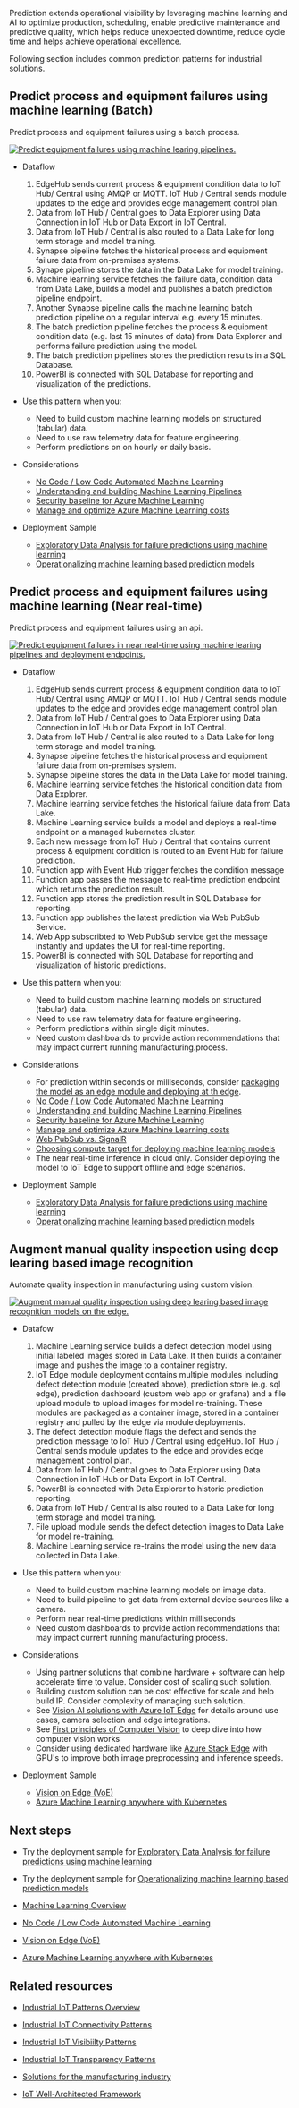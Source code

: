 Prediction extends operational visibility by leveraging machine learning and AI to optimize production, scheduling, enable predictive maintenance and predictive quality, which helps reduce unexpected downtime, reduce cycle time and helps achieve operational excellence.

Following section includes common prediction patterns for industrial solutions. 

## Predict process and equipment failures using machine learning (Batch)

Predict process and equipment failures using a batch process.

[ ![Predict equipment failures using machine learing pipelines.](images/ml-batch.png) ](images/ml-batch.png#lightbox)

- Dataflow
    1. EdgeHub sends current process & equipment condition data to IoT Hub/ Central using AMQP or MQTT. IoT Hub / Central sends module updates to the edge and provides edge management control plan.
    1. Data from IoT Hub / Central goes to Data Explorer using Data Connection in IoT Hub or Data Export in IoT Central.
    1. Data from IoT Hub / Central is also routed to a Data Lake for long term storage and model training.
    1. Synapse pipeline fetches the historical process and equipment failure data from on-premises systems.
    1. Synape pipeline stores the data in the Data Lake for model training.
    1. Machine learning service fetches the failure data, condition data from Data Lake, builds a model and publishes a  batch prediction pipeline endpoint.
    1. Another Synapse pipeline calls the machine learning batch prediction pipeline on a regular interval e.g. every 15 minutes.
    1. The batch prediction pipeline fetches the process & equipment condition data (e.g. last 15 minutes of data) from Data Explorer and performs failure prediction using the model.
    1. The batch prediction pipelines stores the prediction results in a SQL Database.
    1. PowerBI is connected with SQL Database for reporting and visualization of the predictions.

- Use this pattern when you:
    - Need to build custom machine learning models on structured (tabular) data.
    - Need to use raw telemetry data for feature engineering.
    - Perform predictions on on hourly or daily basis.

- Considerations
    - [No Code / Low Code Automated Machine Learning](/azure/machine-learning/concept-automated-ml)
    - [Understanding and building Machine Learning Pipelines](/azure/machine-learning/concept-train-machine-learning-model#machine-learning-pipeline)
    - [Security baseline for Azure Machine Learning](/security/benchmark/azure/baselines/machine-learning-security-baseline?context=/azure/machine-learning/context/ml-context)
    - [Manage and optimize Azure Machine Learning costs](/azure/machine-learning/how-to-manage-optimize-cost)
    
- Deployment Sample
    - [Exploratory Data Analysis for failure predictions using machine learning](https://github.com/Azure-Samples/industrial-iot-patterns/tree/main/5_ExplorationDataAnalysis)
    - [Operationalizing machine learning based prediction models](https://github.com/Azure-Samples/industrial-iot-patterns/tree/main/6_MachineLearningForIIoT)


## Predict process and equipment failures using machine learning (Near real-time)

Predict process and equipment failures using an api.

[ ![Predict equipment failures in near real-time using machine learing pipelines and deployment endpoints.](images/ml-realtime.png) ](images/ml-realtime.png#lightbox)

- Dataflow
    1. EdgeHub sends current process & equipment condition data to IoT Hub/ Central using AMQP or MQTT. IoT Hub / Central sends module updates to the edge and provides edge management control plan.
    1. Data from IoT Hub / Central goes to Data Explorer using Data Connection in IoT Hub or Data Export in IoT Central.
    1. Data from IoT Hub / Central is also routed to a Data Lake for long term storage and model training.
    1. Synapse pipeline fetches the historical process and equipment failure data from on-premises system.
    1. Synapse pipeline stores the data in the Data Lake for model training.
    1. Machine learning service fetches the historical condition data from Data Explorer.
    1. Machine learning service fetches the historical failure data from Data Lake.
    1. Machine Learning service builds a model and deploys a real-time endpoint on a managed kubernetes cluster.
    1. Each new message from IoT Hub / Central that contains current process & equipment condition is routed to an Event Hub for failure prediction.
    1. Function app with Event Hub trigger fetches the condition message
    1. Function app passes the message to real-time prediction endpoint which returns the prediction result.
    1. Function app stores the prediction result in SQL Database for reporting.
    1. Function app publishes the latest prediction via Web PubSub Service.
    1. Web App subscribted to Web PubSub service get the message instantly and updates the UI for real-time reporting.
    1. PowerBI is connected with SQL Database for reporting and visualization of historic predictions.


- Use this pattern when you:
    - Need to build custom machine learning models on structured (tabular) data.
    - Need to use raw telemetry data for feature engineering.
    - Perform predictions within single digit minutes.
    - Need custom dashboards to provide action recommendations that may impact current running manufacturing.process.

- Considerations
    - For prediction within seconds or milliseconds, consider [packaging the model as an edge module and deploying at th edge](/azure/iot-edge/tutorial-machine-learning-edge-06-custom-modules?view=iotedge-2020-11).
    - [No Code / Low Code Automated Machine Learning](/azure/machine-learning/concept-automated-ml)
    - [Understanding and building Machine Learning Pipelines](/azure/machine-learning/concept-train-machine-learning-model#machine-learning-pipeline)
    - [Security baseline for Azure Machine Learning](/security/benchmark/azure/baselines/machine-learning-security-baseline?context=/azure/machine-learning/context/ml-context)
    - [Manage and optimize Azure Machine Learning costs](/azure/machine-learning/how-to-manage-optimize-cost)
    - [Web PubSub vs. SignalR](/azure/azure-web-pubsub/resource-faq#how-do-i-choose-between-azure-signalr-service-and-azure-web-pubsub-service)
    - [Choosing compute target for deploying machine learning models](/azure/machine-learning/how-to-deploy-and-where?tabs=azcli#choose-a-compute-target)
    - The near real-time inference in cloud only. Consider deploying the model to IoT Edge to support offline and edge scenarios.
   
    
- Deployment Sample
     - [Exploratory Data Analysis for failure predictions using machine learning](https://github.com/Azure-Samples/industrial-iot-patterns/tree/main/5_ExplorationDataAnalysis)
    - [Operationalizing machine learning based prediction models](https://github.com/Azure-Samples/industrial-iot-patterns/tree/main/6_MachineLearningForIIoT)
    
## Augment manual quality inspection using deep learing based image recognition

Automate quality inspection in manufacturing using custom vision.

[ ![Augment manual quality inspection using deep learing based image recognition models on the edge.](images/ml-imagerecognition.png) ](images/ml-imagerecognition.png#lightbox)

- Datafow
    1.  Machine Learning service builds a defect detection model using initial labeled images stored in Data Lake. It then builds a container image and pushes the image to a container registry.
    1. IoT Edge module deployment contains multiple modules including defect detection module (created above), prediction store (e.g. sql edge), prediction dashboard (custom web app or grafana) and a file upload module to upload images for model re-training. These modules are packaged as a container image, stored in a container registry and pulled by the edge via module deployments.
    1. The defect detection module flags the defect and sends the prediction message to IoT Hub / Central using edgeHub. IoT Hub / Central sends module updates to the edge and provides edge management control plan.
    1. Data from IoT Hub / Central goes to Data Explorer using Data Connection in IoT Hub or Data Export in IoT Central.
    1. PowerBI is connected with Data Explorer to historic prediction reporting.
    1. Data from IoT Hub / Central is also routed to a Data Lake for long term storage and model training.
    1. File upload module sends the defect detection images to Data Lake for model re-training.
    1. Machine Learning service re-trains the model using the new data collected in Data Lake.

- Use this pattern when you:
    - Need to build custom machine learning models on image data.
    - Need to build pipeline to get data from external device sources like a camera.
    - Perform near real-time predictions within milliseconds
    - Need custom dashboards to provide action recommendations that may impact current running manufacturing process.

- Considerations
    - Using partner solutions that combine hardware + software can help accelerate time to value. Consider cost of scaling such solution.
    - Building custom solution can be cost effective for scale and help build IP. Consider complexity of managing such solution.
    - See [Vision AI solutions with Azure IoT Edge](/azure/architecture/guide/iot-edge-vision/) for details around use cases, camera selection and edge integrations.
    - See [First principles of Computer Vision](https://www.youtube.com/channel/UCf0WB91t8Ky6AuYcQV0CcLw) to deep dive into how computer vision works
    - Consider using dedicated hardware like [Azure Stack Edge](https://azure.microsoft.com/en-us/products/azure-stack/edge/#overview) with GPU's to improve both image preprocessing and inference speeds.
    
- Deployment Sample
    - [Vision on Edge (VoE)](https://github.com/Azure-Samples/azure-intelligent-edge-patterns/tree/master/factory-ai-vision)
    - [Azure Machine Learning anywhere with Kubernetes](https://github.com/Azure/AML-Kubernetes)


## Next steps

- Try the deployment sample for  [Exploratory Data Analysis for failure predictions using machine learning](https://github.com/Azure-Samples/industrial-iot-patterns/tree/main/5_ExplorationDataAnalysis)

- Try the deployment sample for [Operationalizing machine learning based prediction models](https://github.com/Azure-Samples/industrial-iot-patterns/tree/main/6_MachineLearningForIIoT)

- [Machine Learning Overview](/azure/machine-learning/overview-what-is-azure-machine-learning)

- [No Code / Low Code Automated Machine Learning](/azure/machine-learning/concept-automated-ml)

- [Vision on Edge (VoE)](https://github.com/Azure-Samples/azure-intelligent-edge-patterns/tree/master/factory-ai-vision)

- [Azure Machine Learning anywhere with Kubernetes](https://github.com/Azure/AML-Kubernetes)


## Related resources

- [Industrial IoT Patterns Overview](./iiot-patterns-overview.md)

- [Industrial IoT Connectivity Patterns](./iiot-connectivity-patterns.md)

- [Industrial IoT Visibiilty Patterns](./iiot-visibility-patterns.md)

- [Industrial IoT Transparency Patterns](./iiot-transparency-patterns.md)

- [Solutions for the manufacturing industry](/azure/architecture/industries/manufacturing)

- [IoT Well-Architected Framework](/azure/architecture/framework/iot/iot-overview)